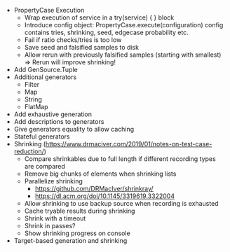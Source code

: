 - PropertyCase Execution
  - Wrap execution of service in a try(service) { } block
  - Introduce config object: PropertyCase.execute(configuration)
    config contains tries, shrinking, seed, edgecase probability etc.
  - Fail if ratio checks/tries is too low
  - Save seed and falsified samples to disk
  - Allow rerun with previously falsified samples (starting with smallest) 
    => Rerun will improve shrinking!
- Add GenSource.Tuple
- Additional generators
  - Filter 
  - Map
  - String 
  - FlatMap
- Add exhaustive generation
- Add descriptions to generators
- Give generators equality to allow caching
- Stateful generators
- Shrinking (https://www.drmaciver.com/2019/01/notes-on-test-case-reduction/)
  - Compare shrinkables due to full length if different recording types are compared
  - Remove big chunks of elements when shrinking lists
  - Parallelize shrinking 
    - https://github.com/DRMacIver/shrinkray/
    - https://dl.acm.org/doi/10.1145/3319619.3322004
  - Allow shrinking to use backup source when recording is exhausted
  - Cache tryable results during shrinking
  - Shrink with a timeout
  - Shrink in passes? 
  - Show shrinking progress on console
- Target-based generation and shrinking
